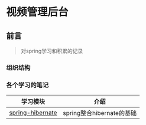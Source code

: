 # 视频管理后台

## 前言

> 对spring学习和积累的记录

### 组织结构

### 各个学习的笔记


| 学习模块                                                     | 介绍                      |
| ------------------------------------------------------------ | ------------------------- |
| [spring-hibernate](./src/main/java/com/wind/spring/databases/hibernate) | spring整合hibernate的基础 |



